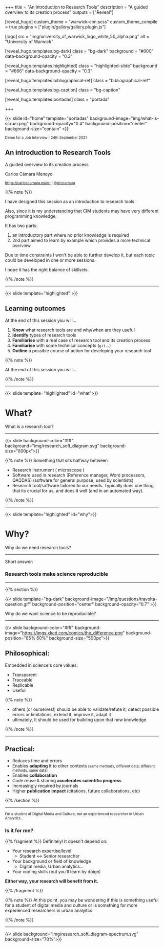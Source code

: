 +++
title = "An introduction to Research Tools"
description = "A guided overview to its creation process"
outputs = ["Reveal"]


[reveal_hugo]
custom_theme = "warwick-cim.scss"
custom_theme_compile = true
plugins = ["plugin/gallery/gallery.plugin.js"]

[logo]
src = "img/university_of_warwick_logo_white_50_alpha.png"
alt = "University of Warwick"

[reveal_hugo.templates.bg-dark]
class = "bg-dark"
background = "#000"
data-background-opacity = "0.3"

[reveal_hugo.templates.highlighted]
class = "highlighted-slide"
background = "#666"
data-background-opacity = "0.3"

[reveal_hugo.templates.bibliographical-ref]
class = "bibliographical-ref"

[reveal_hugo.templates.bg-caption]
class = "bg-caption"

[reveal_hugo.templates.portadas]
class = "portada"

+++

{{< slide id="home" template="portadas" background-image="img/what-is-scrum.png"  background-opacity="0.4" background-position="center" background-size="contain" >}}

<div class="borders">

<small>Demo for a Job Interview | 24th September 2021</small>

<h2>An introduction to Research Tools</h2>

A guided overview to its creation process


<div class="authors">
<p>Carlos Cámara Menoyo</p>

<small><a href="https://carloscamara.es/en">https://carloscamara.es/en</a> | <a href="https://twitter.com/drccamara">@drccamara</a></small>

</div>

</div>

{{% note %}}

I have designed this session as an introduction to research tools.

Also, since it is my understanding that CIM students may have very different programming knowledge,

It has two parts: 
1. an introductory part where no prior knowledge is required 
2. 2nd part aimed to learn by example which provides a more technical overview. 

Due to time constraints I won't be able to further develop it, but each topic could be developed in one or more sessions. 

I hope it has the right balance of skillsets.

{{% /note %}}

---

{{< slide template="highlighted" >}}

## Learning outcomes

At the end of this session you will...

1. **Know** what research tools are and why/when are they useful
2. **Identify** types of research tools
3. **Familiarise** with a real case of research tool and its creation process
5. **Familiarise** with some technical concepts (`git`...)
4. **Outline** a possible course of action for developing your research tool

{{% note %}}

At the end of this session you will...

{{% /note %}}

---

{{< slide template="highlighted" id="what">}}

# What?

What is a research tool?

---

<!-- {{< slide background="img/research_soft_diagram.png" background-position="80% 60%" background-size="800px">}} -->
{{< slide background-color="#fff" background="img/research_soft_diagram.svg" background-size="800px">}}


{{% note %}}
Something that sits halfway between 

* Research instrument ( microscope )
* Software used in research (Reference manager, Word processors, QAQDAS) (software for general purpose, used by scientists)
* Research tool/software tailored to our needs. Typically does one thing that its crucial for us, and does it well (and in an automated way).

{{% /note %}}


---



{{< slide template="highlighted" id="why">}}

# Why?

Why do we need research tools?

---

Short answer: 

### Research tools make science reproducible

---

{{% section %}}

{{< slide template="bg-dark" background-image="/img/questions/travolta-question.gif" background-position="center" background-opacity="0.7" >}}


Why do we want science to be reproducible?

---



{{< slide background-color="#fff" background-image="https://imgs.xkcd.com/comics/the_difference.png" background-position="85% 60%" background-size="500px">}}


<!-- ![](https://imgs.xkcd.com/comics/the_difference.png) -->

## Philosophical: 

Embedded in science's core values: 
  
* Transparent
* Traceable 
* Replicable
* Useful

{{% note %}}

* others (or ourselves!) should be able to validate/refute it, detect possible errors or limitations, extend it, improve it, adapt it
* ultimately, It should be used for building upon that new knowledge

{{% /note %}}

---

## Practical:

* Reduces time and errors
* Enables **adapting** it to other contexts <small>(same methods, different data; different methods, same data)</small>
* Enables **collaboration**
* Code reuse & sharing **accelerates scientific progress**
* Increasingly required by journals
* Higher **publication impact** (citations, future collaborations, etc)

{{% /section %}}

--- 

<small>I'm a student of Digital Media and Culture, not an experienced researcher in Urban Analytics...</small>

### Is it for me?

{{% fragment %}} Definitely! It doesn't depend on: 

* Your research expertise/level
    * Student <-> Senior researcher
* Your background or field of knowledge
    * Digital media, Urban analytics...
* Your coding skills (but you'll learn by doign)

**Either way, your research will benefit from it.**

{{% /fragment %}}



{{% note %}}
At this point, you may be wondering if this is something useful for a student of digital media and culture or is something for more experienced researchers in urban analyitcs.

{{% /note %}}

---

{{< slide background="img/research_soft_diagram-spectrum.svg" background-size="70%">}}
